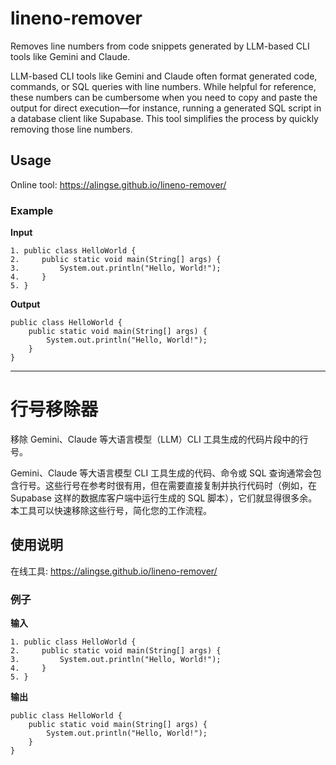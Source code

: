 # lineno-remover

Removes line numbers from code snippets generated by LLM-based CLI tools like Gemini and Claude.

LLM-based CLI tools like Gemini and Claude often format generated code, commands, or SQL queries with line numbers. While helpful for reference, these numbers can be cumbersome when you need to copy and paste the output for direct execution—for instance, running a generated SQL script in a database client like Supabase. This tool simplifies the process by quickly removing those line numbers.

## Usage

Online tool: https://alingse.github.io/lineno-remover/

### Example

**Input**
```
1. public class HelloWorld {
2.     public static void main(String[] args) {
3.         System.out.println("Hello, World!");
4.     }
5. }
```

**Output**
```
public class HelloWorld {
    public static void main(String[] args) {
        System.out.println("Hello, World!");
    }
}
```

---

# 行号移除器

移除 Gemini、Claude 等大语言模型（LLM）CLI 工具生成的代码片段中的行号。

Gemini、Claude 等大语言模型 CLI 工具生成的代码、命令或 SQL 查询通常会包含行号。这些行号在参考时很有用，但在需要直接复制并执行代码时（例如，在 Supabase 这样的数据库客户端中运行生成的 SQL 脚本），它们就显得很多余。本工具可以快速移除这些行号，简化您的工作流程。

## 使用说明

在线工具: https://alingse.github.io/lineno-remover/

### 例子

**输入**
```
1. public class HelloWorld {
2.     public static void main(String[] args) {
3.         System.out.println("Hello, World!");
4.     }
5. }
```

**输出**
```
public class HelloWorld {
    public static void main(String[] args) {
        System.out.println("Hello, World!");
    }
}
```